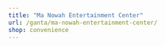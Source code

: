 ```yaml
---
title: "Ma Nowah Entertainment Center"
url: /ganta/ma-nowah-entertainment-center/
shop: convenience
---
```

